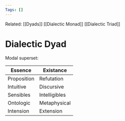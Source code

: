 ```yaml
---
Tags: []
---
```

Related: [[Dyads]] [[Dialectic Monad]] [[Dialectic Triad]]
# Dialectic Dyad
Modal superset:

| Essence | Existance |
|---|---|
| Proposition | Refutation | <- Probably
| Intuitive | Discursive | <- Plato
| Sensibles | Intelligibles | <- Plato
| Ontologic | Metaphysical | <- Plato
| Intension | Extension | ??